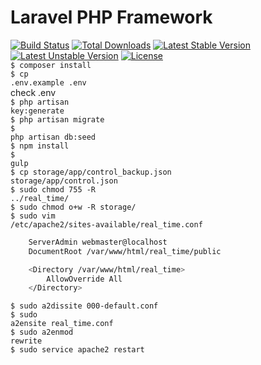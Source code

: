 # Laravel PHP Framework

[![Build Status](https://travis-ci.org/laravel/framework.svg)](https://travis-ci.org/laravel/framework)
[![Total Downloads](https://poser.pugx.org/laravel/framework/d/total.svg)](https://packagist.org/packages/laravel/framework)
[![Latest Stable Version](https://poser.pugx.org/laravel/framework/v/stable.svg)](https://packagist.org/packages/laravel/framework)
[![Latest Unstable Version](https://poser.pugx.org/laravel/framework/v/unstable.svg)](https://packagist.org/packages/laravel/framework)
[![License](https://poser.pugx.org/laravel/framework/license.svg)](https://packagist.org/packages/laravel/framework)
<br>
<code>$ composer install</code><br>
<code>$ cp .env.example .env</code><br>
check .env<br>
<code>$ php artisan key:generate</code><br>
<code>$ php artisan migrate</code><br>
<code>$ php artisan db:seed</code><br>
<code>$ npm install</code><br>
<code>$ gulp</code><br>
<code>$ cp storage/app/control_backup.json storage/app/control.json</code><br>
<code>$ sudo chmod 755 -R ../real_time/</code><br>
<code>$ sudo chmod o+w -R storage/</code><br>
<code>$ sudo vim /etc/apache2/sites-available/real_time.conf</code><br>
```sh
    ServerAdmin webmaster@localhost
    DocumentRoot /var/www/html/real_time/public

    <Directory /var/www/html/real_time>
        AllowOverride All
    </Directory>
```
<code>$ sudo a2dissite 000-default.conf</code><br>
<code>$ sudo a2ensite real_time.conf</code><br>
<code>$ sudo a2enmod rewrite</code><br>
<code>$ sudo service apache2 restart</code>
